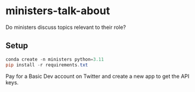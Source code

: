 # ministers-talk-about
Do ministers discuss topics relevant to their role?

## Setup

```powershell
conda create -n ministers python=3.11
pip install -r requirements.txt
```

Pay for a Basic Dev account on Twitter and create a new app to get the API keys.
